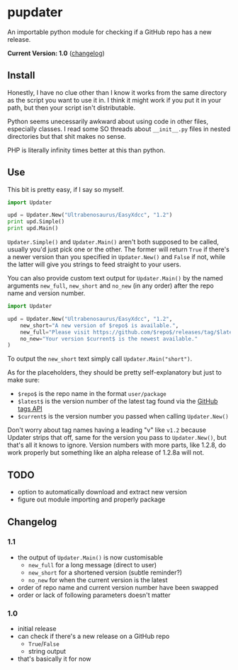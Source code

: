 pupdater
========

An importable python module for checking if a GitHub repo has a new release.

__Current Version: 1.0__ ([changelog](#changelog))

## Install

Honestly, I have no clue other than I know it works from the same directory as the script you want to use it in. I think it might work if you put it in your path, but then your script isn't distributable.

Python seems unecessarily awkward about using code in other files, especially classes. I read some SO threads about `__init__.py` files in nested directories but that shit makes no sense.

PHP is literally infinity times better at this than python.

## Use

This bit is pretty easy, if I say so myself.

```python
import Updater

upd = Updater.New("Ultrabenosaurus/EasyXdcc", "1.2")
print upd.Simple()
print upd.Main()
```

`Updater.Simple()` and `Updater.Main()` aren't both supposed to be called, usually you'd just pick one or the other. The former will return `True` if there's a newer version than you specified in `Updater.New()` and `False` if not, while the latter will give you strings to feed straight to your users.

You can also provide custom text output for `Updater.Main()` by the named arguments `new_full`, `new_short` and `no_new` (in any order) after the repo name and version number.

```python
import Updater

upd = Updater.New("Ultrabenosaurus/EasyXdcc", "1.2",
    new_short="A new version of $repo$ is available.",
    new_full="Please visit https://github.com/$repo$/releases/tag/$latest$ for the latest version.",
    no_new="Your version $current$ is the newest available."
)
```

To output the `new_short` text simply call `Updater.Main("short")`.

As for the placeholders, they should be pretty self-explanatory but just to make sure:

* `$repo$` is the repo name in the format `user/package`
* `$latest$` is the version number of the latest tag found via the [GitHub tags API](https://developer.github.com/v3/repos/#list-tags)
* `$current$` is the version number you passed when calling `Updater.New()`

Don't worry about tag names having a leading "v" like `v1.2` because Updater strips that off, same for the version you pass to `Updater.New()`, but that's all it knows to ignore. Version numbers with more parts, like 1.2.8, do work properly but something like an alpha release of 1.2.8a will not.

## TODO

* option to automatically download and extract new version
* figure out module importing and properly package

## Changelog

### 1.1

* the output of `Updater.Main()` is now customisable
  * `new_full` for a long message (direct to user)
  * `new_short` for a shortened version (subtle reminder?)
  * `no_new` for when the current version is the latest
* order of repo name and current version number have been swapped
* order or lack of following parameters doesn't matter

### 1.0

* initial release
* can check if there's a new release on a GitHub repo
  * `True`/`False`
  * string output
* that's basically it for now
